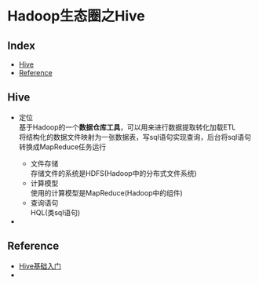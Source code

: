 Hadoop生态圈之Hive
===

Index
---
- [Hive](#Hive)
- [Reference](#Reference)

## Hive
- 定位<br>
基于Hadoop的一个**数据仓库工具**，可以用来进行数据提取转化加载ETL<br/>
将结构化的数据文件映射为一张数据表，写sql语句实现查询，后台将sql语句转换成MapReduce任务运行<br>
  - 文件存储<br/>
  存储文件的系统是HDFS(Hadoop中的分布式文件系统)
  - 计算模型<br/>
  使用的计算模型是MapReduce(Hadoop中的组件)
  - 查询语句<br/>
  HQL(类sql语句)

- 


## Reference
- [Hive基础入门](https://zhuanlan.zhihu.com/p/51210324)
- []()
